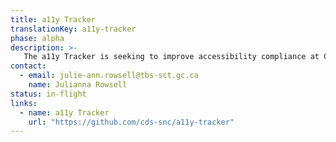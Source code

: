 ```yaml
---
title: a11y Tracker
translationKey: a11y-tracker
phase: alpha
description: >-
   The a11y Tracker is seeking to improve accessibility compliance at CDS by collecting and presenting data on how product teams are performing, and by reporting on how we're improving over time.  
contact:
  - email: julie-ann.rowsell@tbs-sct.gc.ca
    name: Julianna Rowsell
status: in-flight
links:
  - name: a11y Tracker
    url: "https://github.com/cds-snc/a11y-tracker"
---
```


